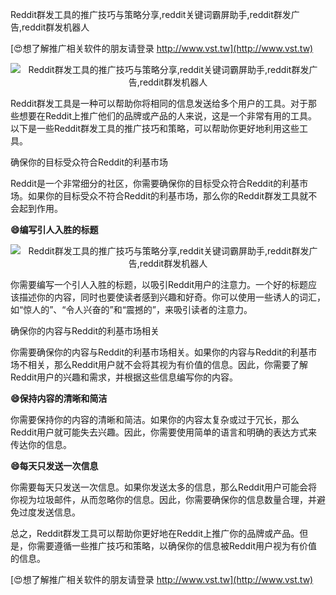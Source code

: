 Reddit群发工具的推广技巧与策略分享,reddit关键词霸屏助手,reddit群发广告,reddit群发机器人

[😍想了解推广相关软件的朋友请登录 http://www.vst.tw](http://www.vst.tw)

 <center><img src="https://vst.tw/MP4/tuiguang/png/5.png" alt="Reddit群发工具的推广技巧与策略分享,reddit关键词霸屏助手,reddit群发广告,reddit群发机器人"></center>

Reddit群发工具是一种可以帮助你将相同的信息发送给多个用户的工具。对于那些想要在Reddit上推广他们的品牌或产品的人来说，这是一个非常有用的工具。以下是一些Reddit群发工具的推广技巧和策略，可以帮助你更好地利用这些工具。

确保你的目标受众符合Reddit的利基市场

Reddit是一个非常细分的社区，你需要确保你的目标受众符合Reddit的利基市场。如果你的目标受众不符合Reddit的利基市场，那么你的Reddit群发工具就不会起到作用。

**😄编写引人入胜的标题**

 <center><img src="https://vst.tw/MP4/tuiguang/png/4.png" alt="Reddit群发工具的推广技巧与策略分享,reddit关键词霸屏助手,reddit群发广告,reddit群发机器人"></center>

你需要编写一个引人入胜的标题，以吸引Reddit用户的注意力。一个好的标题应该描述你的内容，同时也要使读者感到兴趣和好奇。你可以使用一些诱人的词汇，如“惊人的”、“令人兴奋的”和“震撼的”，来吸引读者的注意力。

确保你的内容与Reddit的利基市场相关

你需要确保你的内容与Reddit的利基市场相关。如果你的内容与Reddit的利基市场不相关，那么Reddit用户就不会将其视为有价值的信息。因此，你需要了解Reddit用户的兴趣和需求，并根据这些信息编写你的内容。

**😄保持内容的清晰和简洁**

你需要保持你的内容的清晰和简洁。如果你的内容太复杂或过于冗长，那么Reddit用户就可能失去兴趣。因此，你需要使用简单的语言和明确的表达方式来传达你的信息。

**😄每天只发送一次信息**

你需要每天只发送一次信息。如果你发送太多的信息，那么Reddit用户可能会将你视为垃圾邮件，从而忽略你的信息。因此，你需要确保你的信息数量合理，并避免过度发送信息。

总之，Reddit群发工具可以帮助你更好地在Reddit上推广你的品牌或产品。但是，你需要遵循一些推广技巧和策略，以确保你的信息被Reddit用户视为有价值的信息。

[😍想了解推广相关软件的朋友请登录 http://www.vst.tw](http://www.vst.tw)



